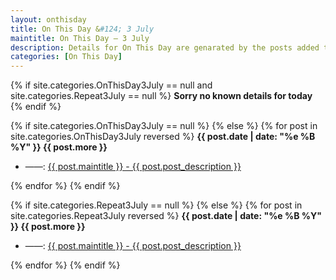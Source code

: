 ```yaml
---
layout: onthisday
title: On This Day &#124; 3 July
maintitle: On This Day — 3 July
description: Details for On This Day are genarated by the posts added to the website so the content is subject to changes/updates over time.
categories: [On This Day]
---
```


{% if site.categories.OnThisDay3July == null and site.categories.Repeat3July == null %}
<strong>Sorry no known details for today</strong>
{% endif %}

{% if site.categories.OnThisDay3July == null %}
{% else %}
{% for post in site.categories.OnThisDay3July reversed %}
<strong>{{ post.date | date: "%e %B %Y" }} {{ post.more }}</strong>
<ul>
<li> ——: <a href="{{ post.url }}">{{ post.maintitle }} - {{ post.post_description }}</a></li>
</ul>
{% endfor %}
{% endif %}

{% if site.categories.Repeat3July == null %}
{% else %}
{% for post in site.categories.Repeat3July reversed %}
<strong>{{ post.date | date: "%e %B %Y" }} {{ post.more }}</strong>
<ul>
<li> ——: <a href="{{ post.url }}">{{ post.maintitle }} - {{ post.post_description }}</a></li>
</ul>
{% endfor %}
{% endif %}
